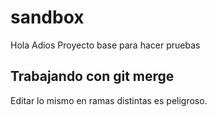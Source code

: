 # sandbox
Hola 
Adios
Proyecto base para hacer pruebas

## Trabajando con git merge
Editar lo mismo en ramas distintas es peligroso.
